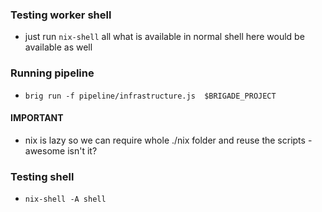 ### Testing worker shell
* just run `nix-shell` all what is available in normal shell here would be available as well

### Running pipeline
* `brig run -f pipeline/infrastructure.js  $BRIGADE_PROJECT`

#### IMPORTANT 
* nix is lazy so we can require whole ./nix folder and reuse the scripts - awesome isn't it?

### Testing shell
* `nix-shell -A shell`